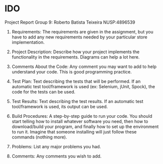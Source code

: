# IDO
Project Report
Group 9: Roberto Batista Teixeira NUSP:4896539

1) Requirements: 
The requirements are given in the assignment, but you have to add any new requirements needed by your particular store implementation.

2) Project Description: 
Describe how your project implements the functionality in the requirements. Diagrams can help a lot here.

3) Comments About the Code: 
Any comment you may want to add to help understand your code. This is good programming practice.

4) Test Plan:
Text describing the tests that will be performed. If an automatic test tool/framework is used (ex: Selenium, jUnit, Spock), the code for the tests can be used.

5) Test Results: 
Text describing the test results. If an automatic test tool/framework is used, its output can be used.

6) Build Procedures: 
A step-by-step guide to run your code. You should start telling how to install whatever software you need, then how to download/build your program, and finally how to set up the environment to run it. Imagine that someone installing will just follow these commands (nothing more).

7) Problems: 
List any major problems you had.

8) Comments: 
Any comments you wish to add.
